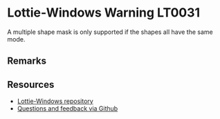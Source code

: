 
[comment]: # (name:MaskModesDoNotMatch)
[comment]: # (text:A multiple shape mask is only supported if the shapes all have the same mode.)

# Lottie-Windows Warning LT0031

<!-- description -->
A multiple shape mask is only supported if the shapes all have the same mode.

## Remarks

<!-- notes  -->
## Resources

* [Lottie-Windows repository](https://aka.ms/lottie)
* [Questions and feedback via Github](https://github.com/windows-toolkit/Lottie-Windows/issues)
